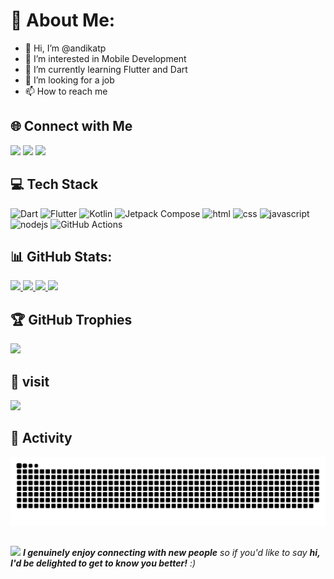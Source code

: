 # 💫 About Me:
- 👋 Hi, I’m @andikatp
- 👀 I’m interested in Mobile Development 
- 🌱 I’m currently learning Flutter and Dart
- 💞️ I’m looking for a job 
- 📫 How to reach me 
<!--- [Here](https://www.linkedin.com/in/andikatp/) --->
 
<!---
andikatp/andikatp is a ✨ special ✨ repository because its `README.md` (this file) appears on your GitHub profile.
You can click the Preview link to take a look at your changes. 
--->

## 🌐 Connect with Me
<a href = "mailto:triprasetya_andika@yahoo.com"><img src="https://img.shields.io/badge/yahoo-%23EA4335.svg?&style=for-the-badge&logo=yahoo&logoColor=white" /></a>
<a href = "https://www.linkedin.com/in/andikatp/"><img src="https://img.shields.io/badge/linkedin-%230A66C2.svg?&style=for-the-badge&logo=linkedin&logoColor=white" /></a>
<a href="https://www.facebook.com/andika.triprasetya" target="_blank"><img src="https://img.shields.io/badge/facebook-%231877F2.svg?&style=for-the-badge&logo=facebook&logoColor=white" /></a>

## 💻 Tech Stack
![Dart](https://img.shields.io/badge/dart-%230175C2.svg?style=for-the-badge&logo=dart&logoColor=white)
![Flutter](https://img.shields.io/badge/Flutter-%2302569B.svg?style=for-the-badge&logo=Flutter&logoColor=white)
![Kotlin](https://img.shields.io/badge/kotlin-%237F52FF.svg?style=for-the-badge&logo=kotlin&logoColor=white)
![Jetpack Compose](https://img.shields.io/badge/jetpack%20compose-%2300C853.svg?style=for-the-badge&logo=jetpackcompose&logoColor=white)
![html](https://img.shields.io/badge/HTML5-E34F26?style=for-the-badge&logo=html5&logoColor=white)
![css](https://img.shields.io/badge/CSS-239120?&style=for-the-badge&logo=css3&logoColor=white)
![javascript](https://img.shields.io/badge/JavaScript-F7DF1E?style=for-the-badge&logo=javascript&logoColor=black)
![nodejs](https://img.shields.io/badge/Node.js-43853D?style=for-the-badge&logo=node.js&logoColor=white)
![GitHub Actions](https://img.shields.io/badge/github%20actions-%232671E5.svg?style=for-the-badge&logo=githubactions&logoColor=white)

## 📊 GitHub Stats:
<p align="left">
<a href="https://github.com/andikatp">
   <img width="440px" src="https://github-readme-stats.vercel.app/api?username=andikatp&show_icons=true&theme=dracula">
  <img width="385px" src="https://github-readme-stats.anuraghazra1.vercel.app/api/top-langs/?username=andikatp&layout=compact&theme=onedark" />
  <img width="440px" src="https://github-readme-activity-graph.vercel.app/graph?username=andikatp&theme=github">
  <img width="385px" src="https://github-readme-streak-stats.herokuapp.com/?user=andikatp&theme=onedark" />
</a>
</p>

## 🏆 GitHub Trophies
![](https://github-profile-trophy.vercel.app/?username=andikatp&theme=radical&no-frame=false&no-bg=true&margin-w=4)

## 👀 visit
[![](https://visitcount.itsvg.in/api?id=andikatp&label=Profile%20Views&color=12&pretty=true)](https://visitcount.itsvg.in)

## 🎉 Activity
![Snake animation](https://raw.githubusercontent.com/andikatp/andikatp/output/github-contribution-grid-snake-dark.svg)

##
<img src="https://media.giphy.com/media/LnQjpWaON8nhr21vNW/giphy.gif" width="60"> <em><b>I genuinely enjoy connecting with new people</b> so if you'd like to say <b>hi, I'd be delighted to get to know you better!</b> :)</em>
